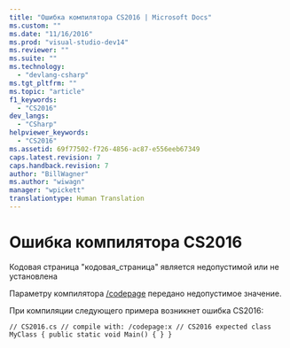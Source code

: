```yaml
---
title: "Ошибка компилятора CS2016 | Microsoft Docs"
ms.custom: ""
ms.date: "11/16/2016"
ms.prod: "visual-studio-dev14"
ms.reviewer: ""
ms.suite: ""
ms.technology: 
  - "devlang-csharp"
ms.tgt_pltfrm: ""
ms.topic: "article"
f1_keywords: 
  - "CS2016"
dev_langs: 
  - "CSharp"
helpviewer_keywords: 
  - "CS2016"
ms.assetid: 69f77502-f726-4856-ac87-e556eeb67349
caps.latest.revision: 7
caps.handback.revision: 7
author: "BillWagner"
ms.author: "wiwagn"
manager: "wpickett"
translationtype: Human Translation
---
```

# Ошибка компилятора CS2016
Кодовая страница "кодовая\_страница" является недопустимой или не установлена  
  
 Параметру компилятора [\/codepage](../../csharp/language-reference/compiler-options/codepage-compiler-option.md) передано недопустимое значение.  
  
 При компиляции следующего примера возникнет ошибка CS2016:  
  
```  
// CS2016.cs // compile with: /codepage:x // CS2016 expected class MyClass { public static void Main() { } }  
```